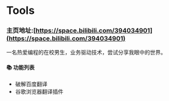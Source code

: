 # Tools
### 主页地址:[https://space.bilibili.com/394034901](https://space.bilibili.com/394034901)
一名热爱编程的在校男生，业务驱动技术，尝试分享我眼中的世界。
#### 📚 功能列表
- 破解百度翻译
- 谷歌浏览器翻译插件
